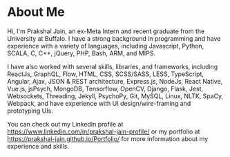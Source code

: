 # About Me

Hi, I'm Prakshal Jain, an ex-Meta Intern and recent graduate from the University at Buffalo. I have a strong background in programming and have experience with a variety of languages, including Javascript, Python, SCALA, C, C++, jQuery, PHP, Bash, ARM, and MIPS.

I have also worked with several skills, libraries, and frameworks, including ReactJs, GraphQL, Flow, HTML, CSS, SCSS/SASS, LESS, TypeScript, Angular, Ajax, JSON & REST architecture, Express.js, NodeJs, React Native, Vue.js, jsPsych, MongoDB, Tensorflow, OpenCV, Django, Flask, Jest, Websockets, Threading, Jekyll, PsychoPy, Git, MySQL, Linux, NLTK, SpaCy, Webpack, and have experience with UI design/wire-framing and prototyping UIs.

You can check out my LinkedIn profile at https://www.linkedin.com/in/prakshal-jain-profile/ or my portfolio at https://prakshal-jain.github.io/Portfolio/ for more information about my experience and skills.
